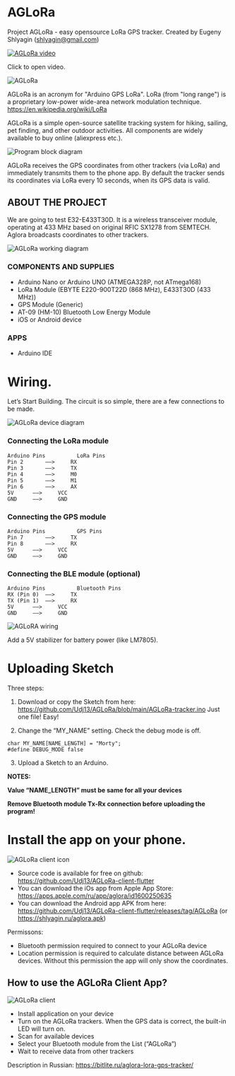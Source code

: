 # AGLoRa

Project AGLoRa - easy opensource LoRa GPS tracker.
Created by Eugeny Shlyagin (shlyagin@gmail.com)

[![AGLoRa video](http://img.youtube.com/vi/bU68tQFBxwA/0.jpg)](http://www.youtube.com/watch?v=bU68tQFBxwA)

Click to open video.

![AGLoRa](https://bitlite.ru/wp-content/uploads/2021/11/aglora-prototype.jpg)
 
AGLoRa is an acronym for "Arduino GPS LoRa".
LoRa (from "long range") is a proprietary low-power wide-area network modulation technique. https://en.wikipedia.org/wiki/LoRa

AGLoRa is a simple open-source satellite tracking system for hiking, sailing, pet finding, and other outdoor activities.
All components are widely available to buy online (aliexpress etc.).

![Program block diagram](https://bitlite.ru/wp-content/uploads/2021/11/lora-tracker.drawio.png)


AGLoRa receives the GPS coordinates from other trackers (via LoRa) and immediately transmits them to the phone app.
By default the tracker sends its coordinates via LoRa every 10 seconds, when its GPS data is valid.

## ABOUT THE PROJECT

We are going to test E32-E433T30D. 
It is a wireless transceiver module, operating at 433 MHz based on original RFIC SX1278 from SEMTECH.
Aglora broadcasts coordinates to other trackers.

![AGLoRa working diagram](https://bitlite.ru/wp-content/uploads/2021/11/Project-proposal-1.jpg)
 
 
### COMPONENTS AND SUPPLIES
- Arduino Nano or Arduino UNO (ATMEGA328P, not ATmega168)
- LoRa Module (EBYTE E220-900T22D (868 MHz), E433T30D (433 MHz))
- GPS Module (Generic)
- AT-09 (HM-10) Bluetooth Low Energy Module
- iOS or Android device
 
### APPS
- Arduino IDE
 
# Wiring.

Let’s Start Building. The circuit is so simple, there are a few connections to be made.

![AGLoRa device diagram](https://bitlite.ru/wp-content/uploads/2021/11/Project-proposal.jpg)


### Сonnecting the LoRa module
```
Arduino Pins	 	  LoRa Pins
Pin 2		——>		RX
Pin 3		——>		TX
Pin 4		——>		M0   
Pin 5		——>		M1  
Pin 6		——>		AX    
5V		——>		VCC
GND		——>		GND
``` 

### Connecting the GPS module

```
Arduino Pins	 	  GPS Pins
Pin 7		——>		TX
Pin 8		——>		RX
5V		——>		VCC
GND		——>		GND
```
 
### Connecting the BLE module (optional)
```
Arduino Pins		  Bluetooth Pins
RX (Pin 0)	——>		TX
TX (Pin 1)	——>		RX
5V		——>		VCC
GND		——>		GND
```

![AGLoRA wiring](https://bitlite.ru/wp-content/uploads/2021/11/aglora-on-green.jpg)

Add a 5V stabilizer for battery power (like LM7805).
 
# Uploading Sketch

Three steps:

1. Download or copy the Sketch from here: https://github.com/Udj13/AGLoRa/blob/main/AGLoRa-tracker.ino Just one file! Easy!

2. Change the “MY_NAME” setting. Сheck the debug mode is off.

```
char MY_NAME[NAME_LENGTH] = "Morty";
#define DEBUG_MODE false
```

3. Upload a Sketch to an Arduino.

**NOTES:**

**Value “NAME_LENGTH” must be same for all your devices**

**Remove Bluetooth module Tx-Rx connection before uploading the program!**


 
# Install the app on your phone.

![AGLoRa client icon](https://bitlite.ru/wp-content/uploads/2021/12/80.png)

- Source code is available for free on github: https://github.com/Udj13/AGLoRa-client-flutter
- You can download the iOs app from Apple App Store: https://apps.apple.com/ru/app/aglora/id1600250635
- You can download the Android app APK from here: https://github.com/Udj13/AGLoRa-client-flutter/releases/tag/AGLoRa (or https://shlyagin.ru/aglora.apk)

Permissons:
- Bluetooth permission required to connect to your AGLoRa device
- Location permission is required to calculate distance between AGLoRa devices. Without this permission the app will only show the coordinates.


## How to use the AGLoRa Client App?

![AGLoRa client](https://bitlite.ru/wp-content/uploads/2021/11/aglora-test-3km.jpg)

- Install application on your device
- Turn on the AGLoRa trackers. When the GPS data is correct, the built-in LED will turn on.
- Scan for available devices
- Select your Bluetooth module from the List (“AGLoRa”)
- Wait to receive data from other trackers



Description in Russian: https://bitlite.ru/aglora-lora-gps-tracker/


